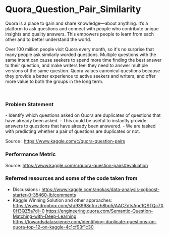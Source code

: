 # Quora_Question_Pair_Similarity

<p>Quora is a place to gain and share knowledge—about anything. It’s a platform to ask questions and connect with people who contribute unique insights and quality answers. This empowers people to learn from each other and to better understand the world.</p>
<p>
Over 100 million people visit Quora every month, so it's no surprise that many people ask similarly worded questions. Multiple questions with the same intent can cause seekers to spend more time finding the best answer to their question, and make writers feel they need to answer multiple versions of the same question. Quora values canonical questions because they provide a better experience to active seekers and writers, and offer more value to both the groups in the long term.
</p>
<br>

<h3> Problem Statement </h3>
- Identify which questions asked on Quora are duplicates of questions that have already been asked. 
- This could be useful to instantly provide answers to questions that have already been answered. 
- We are tasked with predicting whether a pair of questions are duplicates or not. 

Source : https://www.kaggle.com/c/quora-question-pairs

<h3> Performance Metric </h3>

Source: https://www.kaggle.com/c/quora-question-pairs#evaluation

### Referred resources and some of the code taken from ###

- Discussions : https://www.kaggle.com/anokas/data-analysis-xgboost-starter-0-35460-lb/comments
- Kaggle Winning Solution and other approaches: https://www.dropbox.com/sh/93968nfnrzh8bp5/AACZdtsApc1QSTQc7X0H3QZ5a?dl=0
 https://engineering.quora.com/Semantic-Question-Matching-with-Deep-Learning
 https://towardsdatascience.com/identifying-duplicate-questions-on-quora-top-12-on-kaggle-4c1cf93f1c30
